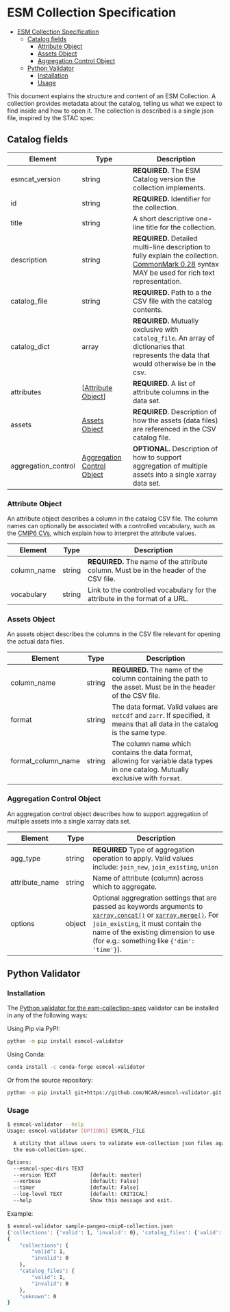 # ESM Collection Specification

- [ESM Collection Specification](#esm-collection-specification)
  - [Catalog fields](#catalog-fields)
    - [Attribute Object](#attribute-object)
    - [Assets Object](#assets-object)
    - [Aggregation Control Object](#aggregation-control-object)
  - [Python Validator](#python-validator)
    - [Installation](#installation)
    - [Usage](#usage)

This document explains the structure and content of an ESM Collection.
A collection provides metadata about the catalog, telling us what we expect to find inside and how to open it.
The collection is described is a single json file, inspired by the STAC spec.

## Catalog fields

| Element             | Type                                                      | Description                                                                                                                                                               |
| ------------------- | --------------------------------------------------------- | ------------------------------------------------------------------------------------------------------------------------------------------------------------------------- |
| esmcat_version      | string                                                    | **REQUIRED.** The ESM Catalog version the collection implements.                                                                                                          |
| id                  | string                                                    | **REQUIRED.** Identifier for the collection.                                                                                                                              |
| title               | string                                                    | A short descriptive one-line title for the collection.                                                                                                                    |
| description         | string                                                    | **REQUIRED.** Detailed multi-line description to fully explain the collection. [CommonMark 0.28](http://commonmark.org/) syntax MAY be used for rich text representation. |
| catalog_file        | string                                                    | **REQUIRED.** Path to a the CSV file with the catalog contents.                                                                                                           |
| catalog_dict        | array                                                     | **REQUIRED.** Mutually exclusive with `catalog_file`. An array of dictionaries that represents the data that would otherwise be in the csv.                               |
| attributes          | [[Attribute Object](#attribute-object)]                   | **REQUIRED.** A list of attribute columns in the data set.                                                                                                                |
| assets              | [Assets Object](#assets-object)                           | **REQUIRED**. Description of how the assets (data files) are referenced in the CSV catalog file.                                                                          |
| aggregation_control | [Aggregation Control Object](#aggregation-control-object) | **OPTIONAL.** Description of how to support aggregation of multiple assets into a single xarray data set.                                                                 |

### Attribute Object

An attribute object describes a column in the catalog CSV file.
The column names can optionally be associated with a controlled vocabulary, such as the [CMIP6 CVs](https://github.com/WCRP-CMIP/CMIP6_CVs), which explain how to interpret the attribute values.

| Element     | Type   | Description                                                                            |
| ----------- | ------ | -------------------------------------------------------------------------------------- |
| column_name | string | **REQUIRED.** The name of the attribute column. Must be in the header of the CSV file. |
| vocabulary  | string | Link to the controlled vocabulary for the attribute in the format of a URL.            |

### Assets Object

An assets object describes the columns in the CSV file relevant for opening the actual data files.

| Element            | Type   | Description                                                                                                                        |
| ------------------ | ------ | ---------------------------------------------------------------------------------------------------------------------------------- |
| column_name        | string | **REQUIRED.** The name of the column containing the path to the asset. Must be in the header of the CSV file.                      |
| format             | string | The data format. Valid values are `netcdf` and `zarr`. If specified, it means that all data in the catalog is the same type.       |
| format_column_name | string | The column name which contains the data format, allowing for variable data types in one catalog. Mutually exclusive with `format`. |

### Aggregation Control Object

An aggregation control object describes how to support aggregation of multiple assets into a single xarray data set.

| Element        | Type   | Description                                                                                                                                                                                                                                                                                                                                                                                     |
| -------------- | ------ | ----------------------------------------------------------------------------------------------------------------------------------------------------------------------------------------------------------------------------------------------------------------------------------------------------------------------------------------------------------------------------------------------- |
| agg_type       | string | **REQUIRED** Type of aggregation operation to apply. Valid values include: `join_new`, `join_existing`, `union`                                                                                                                                                                                                                                                                                 |
| attribute_name | string | Name of attribute (column) across which to aggregate.                                                                                                                                                                                                                                                                                                                                           |
| options        | object | Optional aggregration settings that are passed as keywords arguments to [`xarray.concat()`](https://xarray.pydata.org/en/stable/generated/xarray.concat.html) or [`xarray.merge()`](https://xarray.pydata.org/en/stable/generated/xarray.merge.html#xarray.merge). For `join_existing`, it must contain the name of the existing dimension to use (for e.g.: something like `{'dim': 'time'}`). |

## Python Validator

### Installation

The [Python validator for the esm-collection-spec](https://github.com/NCAR/esmcol-validator) validator can be installed in any of the following ways:

Using Pip via PyPI:

```bash
python -m pip install esmcol-validator
```

Using Conda:

```bash
conda install -c conda-forge esmcol-validator
```

Or from the source repository:

```bash
python -m pip install git+https://github.com/NCAR/esmcol-validator.git
```

### Usage

```bash
$ esmcol-validator --help
Usage: esmcol-validator [OPTIONS] ESMCOL_FILE

  A utility that allows users to validate esm-collection json files against
  the esm-collection-spec.

Options:
  --esmcol-spec-dirs TEXT
  --version TEXT           [default: master]
  --verbose                [default: False]
  --timer                  [default: False]
  --log-level TEXT         [default: CRITICAL]
  --help                   Show this message and exit.
```

Example:

```bash
$ esmcol-validator sample-pangeo-cmip6-collection.json
{'collections': {'valid': 1, 'invalid': 0}, 'catalog_files': {'valid': 1, 'invalid': 0}, 'unknown': 0}
{
    "collections": {
        "valid": 1,
        "invalid": 0
    },
    "catalog_files": {
        "valid": 1,
        "invalid": 0
    },
    "unknown": 0
}
```
